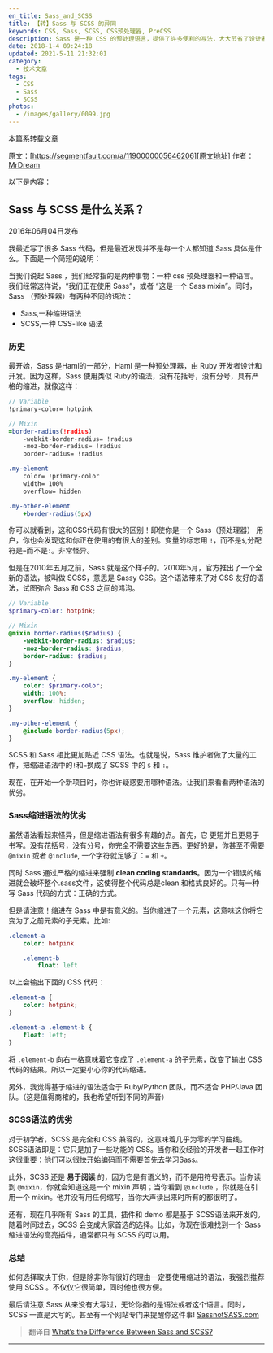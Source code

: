 ```yaml
---
en_title: Sass_and_SCSS
title: 【转】Sass 与 SCSS 的异同
keywords: CSS, Sass, SCSS, CSS预处理器, PreCSS
description: Sass 是一种 CSS 的预处理语言，提供了许多便利的写法，大大节省了设计者的时间，使得CSS的开发变得简单和可维护。SCSS 是 Sass 引入的新语法，其语法完全兼容 CSS3，并且继承了 Sass 的强大功能。也就是说，任何标准的 CSS3 样式表都是具有相同语义的有效的 SCSS 文件。
date: 2018-1-4 09:24:18
updated: 2021-5-11 21:32:01
category:
  - 技术文章
tags:
  - CSS
  - Sass
  - SCSS
photos:
  - /images/gallery/0099.jpg
---
```


本篇系转载文章

原文：[https://segmentfault.com/a/1190000005646206][原文地址]
作者：[MrDream][原文作者]

以下是内容：

## Sass 与 SCSS 是什么关系？
2016年06月04日发布

我最近写了很多 Sass 代码，但是最近发现并不是每一个人都知道 Sass 具体是什么。下面是一个简短的说明：

当我们说起 Sass ，我们经常指的是两种事物：一种 css 预处理器和一种语言。我们经常这样说，“我们正在使用 Sass”，或者 “这是一个 Sass mixin”。同时，Sass （预处理器）有两种不同的语法：

<!-- more -->
- Sass,一种缩进语法
- SCSS,一种 CSS-like 语法

### 历史

最开始，Sass 是Haml的一部分，Haml 是一种预处理器，由 Ruby 开发者设计和开发。因为这样，Sass 使用类似 Ruby的语法，没有花括号，没有分号，具有严格的缩进，就像这样：

```sass
// Variable
!primary-color= hotpink

// Mixin
=border-radius(!radius)
    -webkit-border-radius= !radius
    -moz-border-radius= !radius
    border-radius= !radius

.my-element
    color= !primary-color
    width= 100%
    overflow= hidden

.my-other-element
    +border-radius(5px)
```

你可以就看到，这和CSS代码有很大的区别！即使你是一个 Sass（预处理器） 用户，你也会发现这和你正在使用的有很大的差别。变量的标志用 `!`，而不是`$`,分配符是`=`而不是`:`。非常怪异。

但是在2010年五月之前，Sass 就是这个样子的。2010年5月，官方推出了一个全新的语法，被叫做 SCSS，意思是 Sassy CSS。这个语法带来了对 CSS 友好的语法，试图弥合 Sass 和 CSS 之间的鸿沟。

```scss
// Variable
$primary-color: hotpink;

// Mixin
@mixin border-radius($radius) {
    -webkit-border-radius: $radius;
    -moz-border-radius: $radius;
    border-radius: $radius;
}

.my-element {
    color: $primary-color;
    width: 100%;
    overflow: hidden;
}

.my-other-element {
    @include border-radius(5px);
}
```

SCSS 和 Sass 相比更加贴近 CSS 语法。也就是说，Sass 维护者做了大量的工作，把缩进语法中的`!`和`=`换成了 SCSS 中的 `$` 和 `:`。

现在，在开始一个新项目时，你也许疑惑要用哪种语法。让我们来看看两种语法的优劣。

### Sass缩进语法的优劣

虽然语法看起来怪异，但是缩进语法有很多有趣的点。首先，它 更短并且更易于书写。没有花括号，没有分号，你完全不需要这些东西。更好的是，你甚至不需要`@mixin` 或者 `@include`, 一个字符就足够了：`=` 和 `+`。

同时 Sass 通过严格的缩进来强制 **clean coding standards**。因为一个错误的缩进就会破坏整个.sass文件，这使得整个代码总是clean 和格式良好的。只有一种写 Sass 代码的方式：正确的方式。

但是请注意！缩进在 Sass 中是有意义的。当你缩进了一个元素，这意味这你将它变为了之前元素的子元素。比如:

```sass
.element-a
    color: hotpink

    .element-b
        float: left
```

以上会输出下面的 CSS 代码：

```css
.element-a {
    color: hotpink;
}

.element-a .element-b {
    float: left;
}
```

将 `.element-b` 向右一格意味着它变成了 `.element-a` 的子元素，改变了输出 CSS 代码的结果。所以一定要小心你的代码缩进。

另外，我觉得基于缩进的语法适合于 Ruby/Python 团队，而不适合 PHP/Java 团队。（这是值得商榷的，我也希望听到不同的声音）

### SCSS语法的优劣

对于初学者，SCSS 是完全和 CSS 兼容的，这意味着几乎为零的学习曲线。SCSS语法即是：它只是加了一些功能的 CSS。当你和没经验的开发者一起工作时这很重要：他们可以很快开始编码而不需要首先去学习Sass。

此外，SCSS 还是 **易于阅读** 的，因为它是有语义的，而不是用符号表示。当你读到 `@mixin`，你就会知道这是一个 mixin 声明；当你看到 `@include` ，你就是在引用一个 mixin。他并没有用任何缩写，当你大声读出来时所有的都很明了。

还有，现在几乎所有 Sass 的工具，插件和 demo 都是基于 SCSS语法来开发的。随着时间过去，SCSS 会变成大家首选的选择。比如，你现在很难找到一个 Sass 缩进语法的高亮插件，通常都只有 SCSS 的可以用。

### 总结

如何选择取决于你，但是除非你有很好的理由一定要使用缩进的语法，我强烈推荐使用 SCSS 。不仅仅它很简单，同时他也很方便。

最后请注意 Sass 从来没有大写过，无论你指的是语法或者这个语言。同时， SCSS 一直是大写的。甚至有一个网站专门来提醒你这件事! [SassnotSASS.com](http://SassnotSASS.com/)

> 翻译自 [What’s the Difference Between Sass and SCSS?][英文原地址]

-----
[原文地址]: https://segmentfault.com/a/1190000005646206
[原文作者]: https://segmentfault.com/u/mrdream
[英文原地址]: https://www.sitepoint.com/whats-difference-sass-scss/
